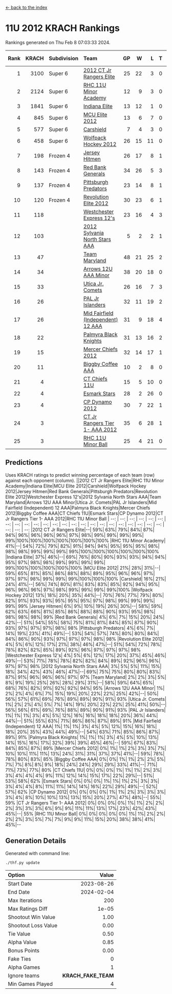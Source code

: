 [<- back to the index](readme.md)
# 11U 2012 KRACH Rankings
Rankings generated on Thu Feb  8 07:03:33 2024.

Rank|KRACH|Subdivision|Team|GP|W|L|T|OTW|OTL|SoS|Exp Wins|Win Diff
---:|---:|:---|:---|---:|---:|---:|---:|---:|---:|---:|---:|---:
1|3100|Super 6|[2012 CT Jr Rangers Elite](https://gamesheetstats.com/seasons/3664/teams/140909/schedule)|25|22|3|0|1|0|521|22.8|-0.0
2|2124|Super 6|[RHC 11U Minor Academy](https://gamesheetstats.com/seasons/3664/teams/140913/schedule)|12|9|3|0|0|1|1003|9.8|-0.0
3|1841|Super 6|[Indiana Elite](https://gamesheetstats.com/seasons/3664/teams/144355/schedule)|13|12|1|0|1|0|193|12.8|-0.0
4|845|Super 6|[MCU Elite 2012](https://gamesheetstats.com/seasons/3664/teams/140908/schedule)|13|6|7|0|2|2|1570|6.8|-0.0
5|577|Super 6|[Carshield](https://gamesheetstats.com/seasons/3664/teams/160344/schedule)|7|4|3|0|0|1|929|4.8|-0.0
6|458|Super 6|[Wolfpack Hockey 2012](https://gamesheetstats.com/seasons/3664/teams/140914/schedule)|26|15|11|0|1|2|938|15.8|-0.0
7|198|Frozen 4|[Jersey Hitmen](https://gamesheetstats.com/seasons/3664/teams/140915/schedule)|26|17|8|1|0|0|537|18.4|0.0
8|143|Frozen 4|[Red Bank Generals](https://gamesheetstats.com/seasons/3664/teams/140916/schedule)|34|26|5|3|3|0|45|28.4|0.0
9|137|Frozen 4|[Pittsburgh Predators](https://gamesheetstats.com/seasons/3664/teams/140925/schedule)|23|14|8|1|0|1|346|15.4|0.0
10|120|Frozen 4|[Revolution Elite 2012](https://gamesheetstats.com/seasons/3664/teams/140924/schedule)|30|23|6|1|1|1|45|24.4|0.0
11|118||[Westchester Express 12's](https://gamesheetstats.com/seasons/3664/teams/140919/schedule)|23|16|4|3|2|1|58|18.4|0.0
12|103||[2012 Sylvania North Stars AAA](https://gamesheetstats.com/seasons/3664/teams/162461/schedule)|5|2|2|1|0|0|632|3.3|-0.0
13|47||[Team Maryland](https://gamesheetstats.com/seasons/3664/teams/140928/schedule)|48|21|25|2|1|0|444|22.9|0.0
14|34||[Arrows 12U AAA Minor](https://gamesheetstats.com/seasons/3664/teams/140920/schedule)|38|20|18|0|4|0|73|20.9|0.0
15|33||[Utica Jr. Comets](https://gamesheetstats.com/seasons/3664/teams/140923/schedule)|26|16|7|3|2|1|30|18.4|0.0
16|26||[PAL Jr Islanders](https://gamesheetstats.com/seasons/3664/teams/140921/schedule)|32|11|19|2|1|4|260|12.9|0.0
17|26||[Mid Fairfield (Independent) 12 AAA](https://gamesheetstats.com/seasons/3664/teams/140910/schedule)|31|9|18|4|1|2|99|11.9|0.0
18|22||[Palmyra Black Knights](https://gamesheetstats.com/seasons/3664/teams/140927/schedule)|31|13|16|2|0|1|53|14.9|0.0
19|15||[Mercer Chiefs 2012](https://gamesheetstats.com/seasons/3664/teams/140918/schedule)|32|14|17|1|0|2|43|15.4|0.0
20|11||[Biggby Coffee AAA](https://gamesheetstats.com/seasons/3664/teams/144354/schedule)|10|2|8|0|0|0|578|2.9|0.0
21|4||[CT Chiefs 11U](https://gamesheetstats.com/seasons/3664/teams/140912/schedule)|15|5|10|0|1|1|15|5.9|0.0
22|4||[Esmark Stars](https://gamesheetstats.com/seasons/3664/teams/140926/schedule)|28|2|26|0|0|0|535|2.9|0.0
23|4||[CP Dynamo 2012](https://gamesheetstats.com/seasons/3664/teams/140922/schedule)|30|7|22|1|1|1|43|8.4|0.0
24|3||[CT Jr Rangers Tier 1- AAA 2012](https://gamesheetstats.com/seasons/3664/teams/140911/schedule)|35|6|28|1|1|0|52|7.4|0.0
25|3||[RHC 11U Minor Ball](https://gamesheetstats.com/seasons/3664/teams/140917/schedule)|25|4|21|0|0|2|48|4.9|0.0

## Predictions
Uses KRACH ratings to predict winning percentage of each team (row) against each opponent (column).
||2012 CT Jr Rangers Elite|RHC 11U Minor Academy|Indiana Elite|MCU Elite 2012|Carshield|Wolfpack Hockey 2012|Jersey Hitmen|Red Bank Generals|Pittsburgh Predators|Revolution Elite 2012|Westchester Express 12's|2012 Sylvania North Stars AAA|Team Maryland|Arrows 12U AAA Minor|Utica Jr. Comets|PAL Jr Islanders|Mid Fairfield (Independent) 12 AAA|Palmyra Black Knights|Mercer Chiefs 2012|Biggby Coffee AAA|CT Chiefs 11U|Esmark Stars|CP Dynamo 2012|CT Jr Rangers Tier 1- AAA 2012|RHC 11U Minor Ball
| --: | --: | --: | --: | --: | --: | --: | --: | --: | --: | --: | --: | --: | --: | --: | --: | --: | --: | --: | --: | --: | --: | --: | --: | --: | --: 
|2012 CT Jr Rangers Elite|--| 59%| 63%| 79%| 84%| 87%| 94%| 96%| 96%| 96%| 96%| 97%| 98%| 99%| 99%| 99%| 99%| 99%|100%|100%|100%|100%|100%|100%|100%
|RHC 11U Minor Academy| 41%|--| 54%| 72%| 79%| 82%| 91%| 94%| 94%| 95%| 95%| 95%| 98%| 98%| 98%| 99%| 99%| 99%| 99%|100%|100%|100%|100%|100%|100%
|Indiana Elite| 37%| 46%|--| 69%| 76%| 80%| 90%| 93%| 93%| 94%| 94%| 95%| 97%| 98%| 98%| 99%| 99%| 99%| 99%| 99%|100%|100%|100%|100%|100%
|MCU Elite 2012| 21%| 28%| 31%|--| 59%| 65%| 81%| 85%| 86%| 88%| 88%| 89%| 95%| 96%| 96%| 97%| 97%| 97%| 98%| 99%| 99%| 99%|100%|100%|100%
|Carshield| 16%| 21%| 24%| 41%|--| 56%| 74%| 80%| 81%| 83%| 83%| 85%| 92%| 94%| 95%| 96%| 96%| 96%| 97%| 98%| 99%| 99%| 99%| 99%|100%
|Wolfpack Hockey 2012| 13%| 18%| 20%| 35%| 44%|--| 70%| 76%| 77%| 79%| 80%| 82%| 91%| 93%| 93%| 95%| 95%| 95%| 97%| 98%| 99%| 99%| 99%| 99%| 99%
|Jersey Hitmen|  6%|  9%| 10%| 19%| 26%| 30%|--| 58%| 59%| 62%| 63%| 66%| 81%| 85%| 86%| 88%| 88%| 90%| 93%| 95%| 98%| 98%| 98%| 98%| 99%
|Red Bank Generals|  4%|  6%|  7%| 15%| 20%| 24%| 42%|--| 51%| 54%| 55%| 58%| 75%| 81%| 81%| 84%| 85%| 87%| 90%| 93%| 97%| 97%| 97%| 98%| 98%
|Pittsburgh Predators|  4%|  6%|  7%| 14%| 19%| 23%| 41%| 49%|--| 53%| 54%| 57%| 74%| 80%| 80%| 84%| 84%| 86%| 90%| 93%| 97%| 97%| 97%| 98%| 98%
|Revolution Elite 2012|  4%|  5%|  6%| 12%| 17%| 21%| 38%| 46%| 47%|--| 51%| 54%| 72%| 78%| 78%| 82%| 82%| 85%| 89%| 92%| 96%| 97%| 97%| 97%| 98%
|Westchester Express 12's|  4%|  5%|  6%| 12%| 17%| 20%| 37%| 45%| 46%| 49%|--| 53%| 71%| 78%| 78%| 82%| 82%| 84%| 89%| 92%| 96%| 96%| 97%| 97%| 98%
|2012 Sylvania North Stars AAA|  3%|  5%|  5%| 11%| 15%| 18%| 34%| 42%| 43%| 46%| 47%|--| 69%| 75%| 75%| 80%| 80%| 83%| 87%| 91%| 96%| 96%| 96%| 97%| 97%
|Team Maryland|  2%|  2%|  3%|  5%|  8%|  9%| 19%| 25%| 26%| 28%| 29%| 31%|--| 58%| 59%| 64%| 65%| 68%| 76%| 82%| 91%| 92%| 92%| 94%| 95%
|Arrows 12U AAA Minor|  1%|  2%|  2%|  4%|  6%|  7%| 15%| 19%| 20%| 22%| 22%| 25%| 42%|--| 50%| 56%| 57%| 61%| 69%| 76%| 89%| 89%| 90%| 91%| 93%
|Utica Jr. Comets|  1%|  2%|  2%|  4%|  5%|  7%| 14%| 19%| 20%| 22%| 22%| 25%| 41%| 50%|--| 56%| 56%| 61%| 69%| 76%| 88%| 89%| 90%| 91%| 93%
|PAL Jr Islanders|  1%|  1%|  1%|  3%|  4%|  5%| 12%| 16%| 16%| 18%| 18%| 20%| 36%| 44%| 44%|--| 51%| 55%| 63%| 71%| 86%| 86%| 87%| 89%| 91%
|Mid Fairfield (Independent) 12 AAA|  1%|  1%|  1%|  3%|  4%|  5%| 12%| 15%| 16%| 18%| 18%| 20%| 35%| 43%| 44%| 49%|--| 54%| 63%| 71%| 85%| 86%| 87%| 89%| 91%
|Palmyra Black Knights|  1%|  1%|  1%|  3%|  4%|  5%| 10%| 13%| 14%| 15%| 16%| 17%| 32%| 39%| 39%| 45%| 46%|--| 59%| 67%| 83%| 84%| 85%| 87%| 89%
|Mercer Chiefs 2012|  0%|  1%|  1%|  2%|  3%|  3%|  7%| 10%| 10%| 11%| 11%| 13%| 24%| 31%| 31%| 37%| 37%| 41%|--| 59%| 78%| 78%| 80%| 83%| 85%
|Biggby Coffee AAA|  0%|  0%|  1%|  1%|  2%|  2%|  5%|  7%|  7%|  8%|  8%|  9%| 18%| 24%| 24%| 29%| 29%| 33%| 41%|--| 71%| 71%| 73%| 77%| 80%
|CT Chiefs 11U|  0%|  0%|  0%|  1%|  1%|  1%|  2%|  3%|  3%|  4%|  4%|  4%|  9%| 11%| 12%| 14%| 15%| 17%| 22%| 29%|--| 51%| 53%| 58%| 62%
|Esmark Stars|  0%|  0%|  0%|  1%|  1%|  1%|  2%|  3%|  3%|  3%|  4%|  4%|  8%| 11%| 11%| 14%| 14%| 16%| 22%| 29%| 49%|--| 52%| 57%| 62%
|CP Dynamo 2012|  0%|  0%|  0%|  0%|  1%|  1%|  2%|  3%|  3%|  3%|  3%|  4%|  8%| 10%| 10%| 13%| 13%| 15%| 20%| 27%| 47%| 48%|--| 55%| 59%
|CT Jr Rangers Tier 1- AAA 2012|  0%|  0%|  0%|  0%|  1%|  1%|  2%|  2%|  2%|  3%|  3%|  3%|  6%|  9%|  9%| 11%| 11%| 13%| 17%| 23%| 42%| 43%| 45%|--| 55%
|RHC 11U Minor Ball|  0%|  0%|  0%|  0%|  0%|  1%|  1%|  2%|  2%|  2%|  2%|  3%|  5%|  7%|  7%|  9%|  9%| 11%| 15%| 20%| 38%| 38%| 41%| 45%|--

## Generation Details

Generated with command line:
```
./thf.py update
```

| Option | Value |
| :----- | ----: |
| Start Date | 2023-08-26 |
| End Date | 2024-02-04 |
| Max Iterations | 200 |
| Max Ratings Diff | 1e-05 |
| Shootout Win Value | 1.00 |
| Shootout Loss Value | 0.00 |
| Tie Value | 0.50 |
| Alpha Value | 0.85 |
| Bonus Points | 0.00 |
| Fake Ties | 0 |
| Alpha Games | 1 |
| Ignore teams | __KRACH_FAKE_TEAM__ |
| Min Games Played | 4 |

